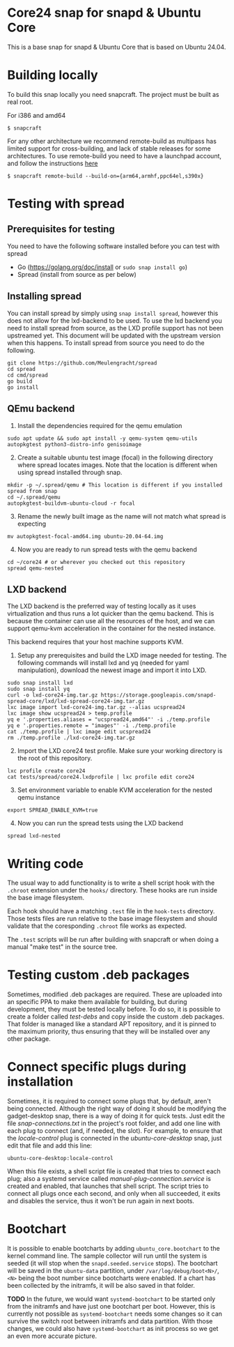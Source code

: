 # Core24 snap for snapd & Ubuntu Core

This is a base snap for snapd & Ubuntu Core that is based on Ubuntu 24.04.

# Building locally

To build this snap locally you need snapcraft. The project must be built as real root.

For i386 and amd64
```
$ snapcraft
```

For any other architecture we recommend remote-build as multipass has limited
support for cross-building, and lack of stable releases for some architectures. 
To use remote-build you need to have a launchpad account, and follow the instructions [here](https://snapcraft.io/docs/remote-build)
```
$ snapcraft remote-build --build-on={arm64,armhf,ppc64el,s390x}
```

# Testing with spread

## Prerequisites for testing

You need to have the following software installed before you can test with spread
 - Go (https://golang.org/doc/install or ```sudo snap install go```)
 - Spread (install from source as per below)

## Installing spread

You can install spread by simply using ```snap install spread```, however this does not allow for the lxd-backend to be used.
To use the lxd backend you need to install spread from source, as the LXD profile support has not been upstreamed yet.
This document will be updated with the upstream version when this happens. To install spread from source you need to do the following.

```
git clone https://github.com/Meulengracht/spread
cd spread
cd cmd/spread
go build
go install
```

## QEmu backend

1. Install the dependencies required for the qemu emulation
```
sudo apt update && sudo apt install -y qemu-system qemu-utils autopkgtest python3-distro-info genisoimage
```
2. Create a suitable ubuntu test image (focal) in the following directory where spread locates images. Note that the location is different when using spread installed through snap.
```
mkdir -p ~/.spread/qemu # This location is different if you installed spread from snap
cd ~/.spread/qemu
autopkgtest-buildvm-ubuntu-cloud -r focal
```
3. Rename the newly built image as the name will not match what spread is expecting
```
mv autopkgtest-focal-amd64.img ubuntu-20.04-64.img
```
4. Now you are ready to run spread tests with the qemu backend
```
cd ~/core24 # or wherever you checked out this repository
spread qemu-nested
```

## LXD backend
The LXD backend is the preferred way of testing locally as it uses virtualization and thus runs a lot quicker than
the qemu backend. This is because the container can use all the resources of the host, and we can support
qemu-kvm acceleration in the container for the nested instance.

This backend requires that your host machine supports KVM.

1. Setup any prerequisites and build the LXD image needed for testing. The following commands will install lxd
and yq (needed for yaml manipulation), download the newest image and import it into LXD.
```
sudo snap install lxd
sudo snap install yq
curl -o lxd-core24-img.tar.gz https://storage.googleapis.com/snapd-spread-core/lxd/lxd-spread-core24-img.tar.gz
lxc image import lxd-core24-img.tar.gz --alias ucspread24
lxc image show ucspread24 > temp.profile
yq e '.properties.aliases = "ucspread24,amd64"' -i ./temp.profile
yq e '.properties.remote = "images"' -i ./temp.profile
cat ./temp.profile | lxc image edit ucspread24
rm ./temp.profile ./lxd-core24-img.tar.gz
```
2. Import the LXD core24 test profile. Make sure your working directory is the root of this repository.
```
lxc profile create core24
cat tests/spread/core24.lxdprofile | lxc profile edit core24
```
3. Set environment variable to enable KVM acceleration for the nested qemu instance
```
export SPREAD_ENABLE_KVM=true
```
4. Now you can run the spread tests using the LXD backend
```
spread lxd-nested
```

# Writing code

The usual way to add functionality is to write a shell script hook
with the `.chroot` extension under the `hooks/` directory. These hooks
are run inside the base image filesystem.

Each hook should have a matching `.test` file in the `hook-tests`
directory. Those tests files are run relative to the base image
filesystem and should validate that the coresponding `.chroot` file
works as expected.

The `.test` scripts will be run after building with snapcraft or when
doing a manual "make test" in the source tree.

# Testing custom .deb packages

Sometimes, modified .deb packages are required. These are uploaded into
an specific PPA to make them available for building, but during development,
they must be tested locally before. To do so, it is possible to create
a folder called *test-debs* and copy inside the custom .deb packages.
That folder is managed like a standard APT repository, and it is pinned
to the maximum priority, thus ensuring that they will be installed over
any other package.

# Connect specific plugs during installation

Sometimes, it is required to connect some plugs that, by default, aren't
being connected. Although the right way of doing it should be modifying
the gadget-desktop snap, there is a way of doing it for quick tests.
Just edit the file *snap-connections.txt* in the project's root folder,
and add one line with each plug to connect (and, if needed, the slot).
For example, to ensure that the *locale-control* plug is connected in the
*ubuntu-core-desktop* snap, just edit that file and add this line:

    ubuntu-core-desktop:locale-control

When this file exists, a shell script file is created that tries to connect
each plug; also a systemd service called *manual-plug-connection.service*
is created and enabled, that launches that shell script. The script tries
to connect all plugs once each second, and only when all succeeded, it exits
and disables the service, thus it won't be run again in next boots.

# Bootchart

It is possible to enable bootcharts by adding `ubuntu_core.bootchart`
to the kernel command line. The sample collector will run until the
system is seeded (it will stop when the `snapd.seeded.service`
stops). The bootchart will be saved in the `ubuntu-data` partition,
under `/var/log/debug/boot<N>/`, `<N>` being the boot number since
bootcharts were enabled. If a chart has been collected by the
initramfs, it will be also saved in that folder.

**TODO** In the future, we would want `systemd-bootchart` to be started
only from the initramfs and have just one bootchart per boot. However,
this is currently not possible as `systemd-bootchart` needs some changes
so it can survive the switch root between initramfs and data
partition. With those changes, we could also have `systemd-bootchart` as
init process so we get an even more accurate picture.
